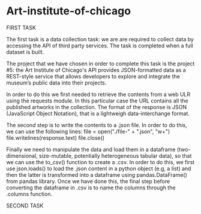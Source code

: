 # Art-institute-of-chicago

FIRST TASK

The first task is a data collection task: we are are required to collect data by accessing the API of third party services. The task is completed when a full dataset is built.

The project that we have chosen in order to complete this task is the project #5: the Art Institute of Chicago's API provides JSON-formatted data as a REST-style service that allows developers to explore and integrate the museum’s public data into their projects.

In order to do this we first needed to retrieve the contents from a web ULR using the requests module. In this particular case the URL contains all the published artworks in the collection. The format of the response is JSON (JavaScript Object Notation), that is a lightweigh data-interchange format.

The second step is to write the contents to a .json file. In order to do this, we can use the following lines:
file = open("./file-" + ".json", "w+")
file.writelines(response.text)
file.close()

Finally we need to manipulate the data and load them in a dataframe (two-dimensional, size-mutable, potentially heterogeneous tabular data), so that we can use the to_csv() function to create a .csv.
In order to do this, we first use json.loads() to load the .json content in a python object (e.g, a list) and then the latter is transformed into a dataframe using pandas.DataFrame() from pandas library. Once we have done this, the final step before converting the dataframe in .csv is to name the columns through the .columns function.



SECOND TASK

